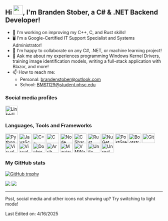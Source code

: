 ## Hi <img src="https://raw.githubusercontent.com/iampavangandhi/iampavangandhi/master/gifs/Hi.gif" width="30px">, I'm Branden Stober, a C# & .NET Backend Developer!

- 🏢 I'm working on improving my C++, C, and Rust skills!
- 🖥️ I'm a Google-Certified IT Support Specialist and Systems Administrator!
- 👯 I'm happy to collaborate on any C#, .NET, or machine learning project!
- 💬 Ask me about my experiences programming Windows Kernel Drivers, training image identification models, writing a full-stack application with Blazor, and more!
- 📫 How to reach me: 
     - Personal: brandenstober@outlook.com
     - School: BMS1129@student.phsc.edu

### Social media profiles
<p align="left">
<a href="https://www.linkedin.com/in/branden-stober-1859412a7/"><img align="center" src="https://cdn.jsdelivr.net/npm/simple-icons@3.0.1/icons/linkedin.svg" alt="LinkedIn profile" height="30" width="40" /></a>
</p>

### Languages, Tools and Frameworks
<p align="left">
<img align="center" src="https://cdn.jsdelivr.net/npm/simple-icons@3.0.1/icons/python.svg" alt="Python" height="30" width="40" />
<img align="center" src="https://cdn.jsdelivr.net/npm/simple-icons@3.0.1/icons/javascript.svg" alt="JavaScript" height="30" width="40" />
<img align="center" src="https://cdn.jsdelivr.net/npm/simple-icons@3.0.1/icons/cplusplus.svg" alt="C++" height="30" width="40" />
<img align="center" src="https://cdn.jsdelivr.net/npm/simple-icons@3.0.1/icons/c.svg" alt="C" height="30" width="40" />
<img align="center" src="https://cdn.jsdelivr.net/npm/simple-icons@3.0.1/icons/node-dot-js.svg" alt="Node" height="30" width="40" />
<img align="center" src="https://cdn.jsdelivr.net/npm/simple-icons@3.0.1/icons/csharp.svg" alt="C Sharp" height="30" width="40" />
<img align="center" src="https://cdn.jsdelivr.net/npm/simple-icons@3.0.1/icons/rust.svg" alt="Rust" height="30" width="40" />
<img align="center" src="https://cdn.jsdelivr.net/npm/simple-icons@3.0.1/icons/nuget.svg" alt="NuGet Package Manager" height="30" width="40" />
<img align="center" src="https://cdn.jsdelivr.net/npm/simple-icons@3.0.1/icons/postgresql.svg" alt="PostGreSQL" height="30" width="40" />
<img align="center" src="https://cdn.jsdelivr.net/npm/simple-icons@3.0.1/icons/bootstrap.svg" alt="Bootstrap" height="30" width="40" />
<img align="center" src="https://cdn.jsdelivr.net/npm/simple-icons@3.0.1/icons/git.svg" alt="Git" height="30" width="40" />
<img align="center" src="https://cdn.jsdelivr.net/npm/simple-icons@3.0.1/icons/visualstudio.svg" alt="Visual Studio" height="30" width="40" />
<img align="center" src="https://cdn.jsdelivr.net/npm/simple-icons@3.0.1/icons/visualstudiocode.svg" alt="Visual Studio Code" height="30" width="40" />
<img align="center" src="https://cdn.jsdelivr.net/npm/simple-icons@3.0.1/icons/docker.svg" alt="Docker" height="30" width="40" />
<img align="center" src="https://cdn.jsdelivr.net/npm/simple-icons@3.0.1/icons/archlinux.svg" alt="Arch Linux" height="30" width="40" />
<img align="center" src="https://cdn.jsdelivr.net/npm/simple-icons@3.0.1/icons/manjaro.svg" alt="Manjaro Linux" height="30" width="40" />
<img align="center" src="https://cdn.jsdelivr.net/npm/simple-icons@3.0.1/icons/vmware.svg" alt="VMWare" height="30" width="40" />
<img align="center" src="https://cdn.jsdelivr.net/npm/simple-icons@3.0.1/icons/unity.svg" alt="Unity" height="30" width="40" />
<img align="center" src="https://cdn.jsdelivr.net/npm/simple-icons@3.0.1/icons/unrealengine.svg" alt="Unreal Engine" height="30" width="40" />
</p>

### My GitHub stats 

[![GitHub trophy](https://github-profile-trophy.vercel.app/?username=brandenstoberreal)](https://github.com/ryo-ma/github-profile-trophy)

<img src="https://github-readme-stats.vercel.app/api?username=brandenstoberreal&count_private=true&show_icons=true" />

<img src="https://github-readme-stats.vercel.app/api/top-langs/?username=brandenstoberreal&layout=compact" />

-----
Psst, social media and other icons not showing up? Try switching to light mode!

Last Edited on: 4/16/2025
